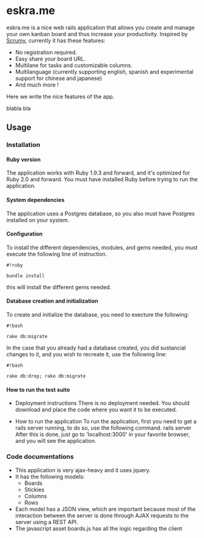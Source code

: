 # eskra.me #

eskra.me is a nice web rails application that allows you create and manage your own kanban board and thus increase your productivity. Inspired by [Scrumy](scrumy.com), currently it has these features:

* No registration required.
* Easy share your board URL.
* Multilane for tasks and customizable columns.
* Multilanguage (currently supporting english, spanish and experimental support for chinese and japanese)
* And much more !

Here we write the nice features of the app.

blabla bla

## Usage ##

### Installation ###

#### Ruby version ####
The application works with Ruby 1.9.3 and forward, and it's optimized for Ruby 2.0 and forward.
You must have installed Ruby before trying to run the application.

#### System dependencies ####
The application uses a Postgres database, so you also must have Postgres installed on your system.

#### Configuration ####
To install the different dependencies, modules, and gems needed, you must execute the following line of instruction.
		
```
#!ruby

bundle install
```

this will install the different gems needed.

#### Database creation and initialization ####
To create and initialize the database, you need to execture the following:
		
```
#!bash

rake db:migrate
```
In the case that you already had a database created, you did sustancial changes to it, and you wish to recreate it, use the following line:
		
```
#!bash

rake db:drop; rake db:migrate
```


#### How to run the test suite ####

* Deployment instructions
	There is no deployment needed. You should download and place the code where you want it to be executed.

* How to run the application
	To run the application, first you need to get a rails server running, to do so, use the following command.
		rails server
	After this is done, just go to 'localhost:3000' in your favorite browser, and you will see the application.

### Code documentations ###

* This application is very ajax-heavy and it uses jquery.
* It has the following models:
   * Boards
   * Stickies
   * Columns
   * Rows
* Each model has a JSON view, which are important because most of the interaction between the server is done through AJAX requests to the server using a REST API.
* The javascript asset boards.js has all the logic regarding the client